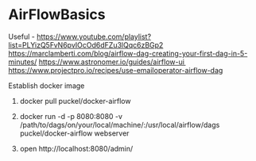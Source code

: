 # AirFlowBasics
Useful - https://www.youtube.com/playlist?list=PLYizQ5FvN6pvIOcOd6dFZu3lQqc6zBGp2
https://marclamberti.com/blog/airflow-dag-creating-your-first-dag-in-5-minutes/
https://www.astronomer.io/guides/airflow-ui  
https://www.projectpro.io/recipes/use-emailoperator-airflow-dag

Establish docker image

1) docker pull puckel/docker-airflow

2) docker run -d -p 8080:8080 -v /path/to/dags/on/your/local/machine/:/usr/local/airflow/dags  puckel/docker-airflow webserver

3) open http://localhost:8080/admin/
